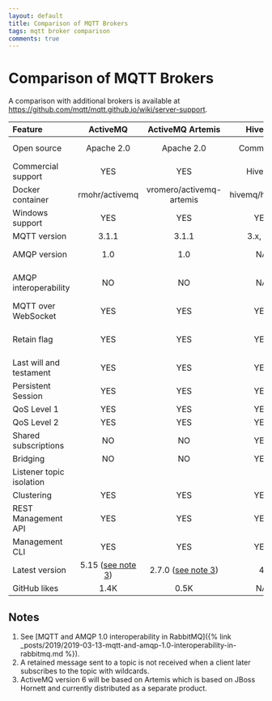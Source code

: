 ```yaml
---
layout: default
title: Comparison of MQTT Brokers
tags: mqtt broker comparison
comments: true
---
```

# Comparison of MQTT Brokers

A comparison with additional brokers is available at https://github.com/mqtt/mqtt.github.io/wiki/server-support.

|         Feature          |          ActiveMQ           |       ActiveMQ Artemis       |     HiveMQ     |     JoramMQ      |     Mosquitto     |            RabbitMQ            |       VerneMQ        |
| :----------------------- | :-------------------------: | :--------------------------: | :------------: | :--------------: | :---------------: | :----------------------------: | :------------------: |
| Open source              |         Apache 2.0          |          Apache 2.0          |   Commercial   | LGPL, Commercial |      EPL/EDL      |            MPL 1.1             |      Apache 2.0      |
| Commercial support       |             YES             |             YES              |     HiveMQ     |    ScalAgent     |       TIBCO       |            Pivotal             |    Octavo Labs AG    |
| Docker container         |       rmohr/activemq        |   vromero/activemq-artemis   | hivemq/hivemq3 |        NO        | eclipse-mosquitto |           rabbitmq:3           | erlio/docker-vernemq |
| Windows support          |             YES             |             YES              |      YES       |       YES        |        YES        |              YES               |          NO          |
| MQTT version             |            3.1.1            |            3.1.1             |    3.x, 5.0    |       3.x        |    3.1.1, 5.0     |             3.1.1              |       3.x, 5.0       |
| AMQP version             |             1.0             |             1.0              |       NA       |    0.9.1, 1.0    |        NA         |        0.8, 0.9.x, 1.0         |          NA          |
| AMQP interoperability    |             NO              |              NO              |       NA       |        NO        |        NA         | Partial ([see note 1](#notes)) |          NA          |
| MQTT over WebSocket      |             YES             |             YES              |      YES       |       YES        |        YES        |              YES               |         YES          |
| Retain flag              |             YES             |             YES              |      YES       |       YES        |        YES        | Partial ([see note 2](#notes)) |         YES          |
| Last will and testament  |             YES             |             YES              |      YES       |       YES        |        YES        |              YES               |         YES          |
| Persistent Session       |             YES             |             YES              |      YES       |       YES        |        YES        |              YES               |         YES          |
| QoS Level 1              |             YES             |             YES              |      YES       |       YES        |        YES        |              YES               |         YES          |
| QoS Level 2              |             YES             |             YES              |      YES       |       YES        |        YES        |               NO               |         YES          |
| Shared subscriptions     |             NO              |              NO              |      YES       |        NO        |        NO         |               NO               |         YES          |
| Bridging                 |             NO              |              NO              |      YES       |       YES        |        YES        |               NO               |         YES          |
| Listener topic isolation |                             |                              |                |                  |        YES        |                                |         YES          |
| Clustering               |             YES             |             YES              |      YES       |       YES        |        NO         |              YES               |         YES          |
| REST Management API      |             YES             |             YES              |      YES       |       YES        |        NO         |              YES               |         YES          |
| Management CLI           |             YES             |             YES              |      YES       |       YES        |        NO         |              YES               |         YES          |
| Latest version           | 5.15 ([see note 3](#notes)) | 2.7.0 ([see note 3](#notes)) |       4        |       5.16       |       1.6.2       |             3.7.13             |        1.7.1         |
| GitHub likes             |            1.4K             |             0.5K             |       NA       |        NA        |       2.4K        |              5.4K              |         1.7K         |

## Notes

1. See [MQTT and AMQP 1.0 interoperability in RabbitMQ]({% link _posts/2019/2019-03-13-mqtt-and-amqp-1.0-interoperability-in-rabbitmq.md %}).
2. A retained message sent to a topic is not received when a client later subscribes to the topic with wildcards.
3. ActiveMQ version 6 will be based on Artemis which is based on JBoss Hornett and currently distributed as a separate product.
